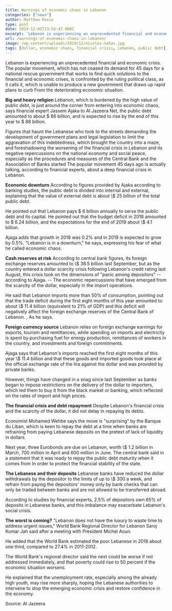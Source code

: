 ```yaml
---
title: Warnings of economic chaos in Lebanon
categories: ["news"]
author: Matthew Rozsa
type: post
date: 2019-12-02T13:54:47.000Z
excerpt: 'Lebanon is experiencing an unprecedented financial and economic crisis. The popular movement, which has not ceased its demand for 45 days for a national rescue government that works to find quick solutions'
url: /warnings-of-economic-chaos-in-lebanon/
image: /wp-content/uploads/2019/12/nicolas-nahas.jpg
tags: [dollar, economic chaos, financial crisis, Lebanon, public debt]
---
```


Lebanon is experiencing an unprecedented financial and economic crisis. The popular movement, which has not ceased its demand for 45 days for a national rescue government that works to find quick solutions to the financial and economic crises, is confronted by the ruling political class, as it calls it, which is unable to produce a new government that draws up rapid plans to curb From the deteriorating economic situation.

**Big and heavy religion**
Lebanon, which is burdened by the high value of public debt, is just around the corner from entering into economic chaos, says financial expert Jassem Ajaka to Al Jazeera Net, the public debt amounted to about $ 86 billion, and is expected to rise by the end of this year to $ 88 billion.

Figures that haunt the Lebanese who took to the streets demanding the development of government plans and legal legislation to limit the aggravation of this indebtedness, which brought the country into a maze, and foreshadowing the worsening of the financial crisis in Lebanon and its negative repercussions on the national economy and social peace, especially as the procedures and measures of the Central Bank and the Association of Banks started The popular movement 45 days ago is actually talking, according to financial experts, about a deep financial crisis in Lebanon.

**Economic downturn**
According to figures provided by Ajaka according to banking studies, the public debt is divided into internal and external, explaining that the value of external debt is about \\$ 25 billion of the total public debt.

He pointed out that Lebanon pays $ 6 billion annually to serve the public debt and its capital. He pointed out that the budget deficit in 2018 amounted to $ 6.24 billion, and the expectations for the end of 2019 about \\$ 4.1 billion.

Ajaga adds that growth in 2018 was 0.2% and in 2019 is expected to grow by 0.5%. "Lebanon is in a downturn," he says, expressing his fear of what he called economic chaos.

**Cash reserves at risk**
According to central bank figures, its foreign exchange reserves amounted to \\$ 38.5 billion last September, but as the country entered a dollar scarcity crisis following Lebanon's credit rating last August, this crisis took on the dimensions of "panic among depositors" -- according to Ajaga. -- The economic repercussions that have emerged from the scarcity of the dollar, especially in the import operations.

He said that Lebanon imports more than 50% of consumption, pointing out that the trade deficit during the first eight months of this year amounted to about \\$ 11.4 billion (equivalent to 21% of GDP) and this deficit will negatively affect the foreign exchange reserves of the Central Bank of Lebanon. , As he says.

**Foreign currency source**
Lebanon relies on foreign exchange earnings for exports, tourism and remittances, while spending on imports and electricity is spent by purchasing fuel for energy production, remittances of workers in the country, and investments and foreign commitments.

Ajaga says that Lebanon's imports reached the first eight months of this year \\$ 11.4 billion and that these goods and imported goods took place at the official exchange rate of the lira against the dollar and was provided by private banks.

However, things have changed in a snag since last September as banks began to impose restrictions on the delivery of the dollar to importers, which led them to buy it from the black market or banking, which reflected on the rates of import and high prices.

**The financial crisis and debt repayment**
Despite Lebanon's financial crisis and the scarcity of the dollar, it did not delay in repaying its debts.

Economist Mohamed Wehbe says the move is "surprising" by the Banque du Liban, which is keen to repay the debt at a time when banks are refraining from paying Lebanese deposits on the pretext of lack of liquidity in dollars.

Next year, three Eurobonds are due on Lebanon, worth \\$ 1.2 billion in March, 700 million in April and 600 million in June. The central bank said in a statement that it was ready to repay the public debt maturity when it comes from In order to protect the financial stability of the state.

**The Lebanese and their deposits**
Lebanese banks have reduced the dollar withdrawals by the depositor to the limits of up to \\$ 300 a week, and refrain from paying the depositors' money only by bank checks that can only be traded between banks and are not allowed to be transferred abroad.

According to studies by financial experts, 2.5% of depositors own 65% of deposits in Lebanese banks, and this imbalance may exacerbate Lebanon's social crisis.

**The worst is coming?**
"Lebanon does not have the luxury to waste time to address urgent issues," World Bank Regional Director for Lebanon Saroj Kumar Jah said after a meeting with President Michel Aoun.

He added that the World Bank estimated the poor Lebanese in 2018 about one third, compared to 27.4% in 2011-2012.

The World Bank's regional director said the next could be worse if not addressed immediately, and that poverty could rise to 50 percent if the economic situation worsens.

He explained that the unemployment rate, especially among the already high youth, may rise more sharply, hoping the Lebanese authorities to intervene to stop the emerging economic crisis and restore confidence in the economy.

Source: Al Jazeera
